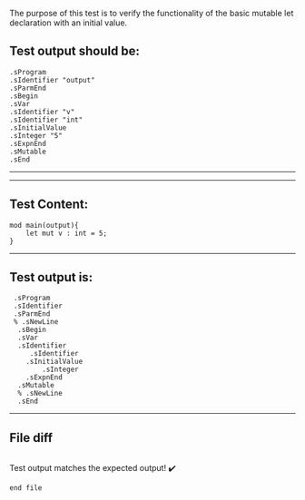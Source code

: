 The purpose of this test is to verify the functionality of the basic mutable let declaration with an initial value.

Test output should be:
--------------------------
```
.sProgram
.sIdentifier "output"
.sParmEnd
.sBegin
.sVar
.sIdentifier "v"
.sIdentifier "int"
.sInitialValue
.sInteger "5"
.sExpnEnd
.sMutable
.sEnd

```
-------------------------


-------------------------

Test Content: 
-------------------------
```
mod main(output){
    let mut v : int = 5;
}
```
------------------------
Test output is: 
-------------------------
```
 .sProgram
 .sIdentifier
 .sParmEnd
 % .sNewLine
  .sBegin
  .sVar
  .sIdentifier
     .sIdentifier
    .sInitialValue
        .sInteger
    .sExpnEnd
  .sMutable
  % .sNewLine
  .sEnd

```
------------------------

File diff
-------------------------
```diff

```
Test output matches the expected output! :heavy_check_mark:

```
end file
